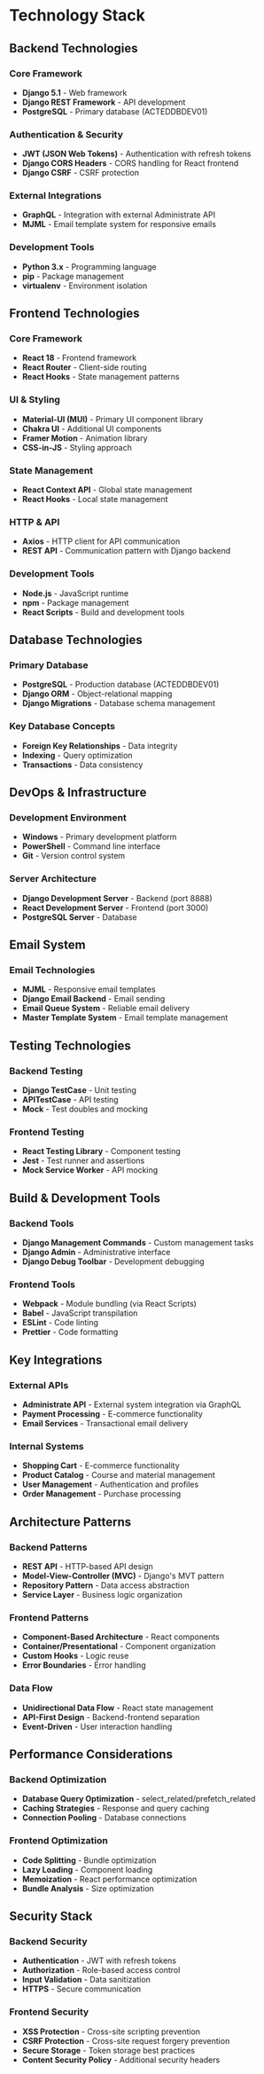 # Technology Stack

## Backend Technologies

### Core Framework
- **Django 5.1** - Web framework
- **Django REST Framework** - API development
- **PostgreSQL** - Primary database (ACTEDDBDEV01)

### Authentication & Security
- **JWT (JSON Web Tokens)** - Authentication with refresh tokens
- **Django CORS Headers** - CORS handling for React frontend
- **Django CSRF** - CSRF protection

### External Integrations
- **GraphQL** - Integration with external Administrate API
- **MJML** - Email template system for responsive emails

### Development Tools
- **Python 3.x** - Programming language
- **pip** - Package management
- **virtualenv** - Environment isolation

## Frontend Technologies

### Core Framework
- **React 18** - Frontend framework
- **React Router** - Client-side routing
- **React Hooks** - State management patterns

### UI & Styling
- **Material-UI (MUI)** - Primary UI component library
- **Chakra UI** - Additional UI components
- **Framer Motion** - Animation library
- **CSS-in-JS** - Styling approach

### State Management
- **React Context API** - Global state management
- **React Hooks** - Local state management

### HTTP & API
- **Axios** - HTTP client for API communication
- **REST API** - Communication pattern with Django backend

### Development Tools
- **Node.js** - JavaScript runtime
- **npm** - Package management
- **React Scripts** - Build and development tools

## Database Technologies

### Primary Database
- **PostgreSQL** - Production database (ACTEDDBDEV01)
- **Django ORM** - Object-relational mapping
- **Django Migrations** - Database schema management

### Key Database Concepts
- **Foreign Key Relationships** - Data integrity
- **Indexing** - Query optimization
- **Transactions** - Data consistency

## DevOps & Infrastructure

### Development Environment
- **Windows** - Primary development platform
- **PowerShell** - Command line interface
- **Git** - Version control system

### Server Architecture
- **Django Development Server** - Backend (port 8888)
- **React Development Server** - Frontend (port 3000)
- **PostgreSQL Server** - Database

## Email System

### Email Technologies
- **MJML** - Responsive email templates
- **Django Email Backend** - Email sending
- **Email Queue System** - Reliable email delivery
- **Master Template System** - Email template management

## Testing Technologies

### Backend Testing
- **Django TestCase** - Unit testing
- **APITestCase** - API testing
- **Mock** - Test doubles and mocking

### Frontend Testing
- **React Testing Library** - Component testing
- **Jest** - Test runner and assertions
- **Mock Service Worker** - API mocking

## Build & Development Tools

### Backend Tools
- **Django Management Commands** - Custom management tasks
- **Django Admin** - Administrative interface
- **Django Debug Toolbar** - Development debugging

### Frontend Tools
- **Webpack** - Module bundling (via React Scripts)
- **Babel** - JavaScript transpilation
- **ESLint** - Code linting
- **Prettier** - Code formatting

## Key Integrations

### External APIs
- **Administrate API** - External system integration via GraphQL
- **Payment Processing** - E-commerce functionality
- **Email Services** - Transactional email delivery

### Internal Systems
- **Shopping Cart** - E-commerce functionality
- **Product Catalog** - Course and material management
- **User Management** - Authentication and profiles
- **Order Management** - Purchase processing

## Architecture Patterns

### Backend Patterns
- **REST API** - HTTP-based API design
- **Model-View-Controller (MVC)** - Django's MVT pattern
- **Repository Pattern** - Data access abstraction
- **Service Layer** - Business logic organization

### Frontend Patterns
- **Component-Based Architecture** - React components
- **Container/Presentational** - Component organization
- **Custom Hooks** - Logic reuse
- **Error Boundaries** - Error handling

### Data Flow
- **Unidirectional Data Flow** - React state management
- **API-First Design** - Backend-frontend separation
- **Event-Driven** - User interaction handling

## Performance Considerations

### Backend Optimization
- **Database Query Optimization** - select_related/prefetch_related
- **Caching Strategies** - Response and query caching
- **Connection Pooling** - Database connections

### Frontend Optimization
- **Code Splitting** - Bundle optimization
- **Lazy Loading** - Component loading
- **Memoization** - React performance optimization
- **Bundle Analysis** - Size optimization

## Security Stack

### Backend Security
- **Authentication** - JWT with refresh tokens
- **Authorization** - Role-based access control
- **Input Validation** - Data sanitization
- **HTTPS** - Secure communication

### Frontend Security
- **XSS Protection** - Cross-site scripting prevention
- **CSRF Protection** - Cross-site request forgery prevention
- **Secure Storage** - Token storage best practices
- **Content Security Policy** - Additional security headers